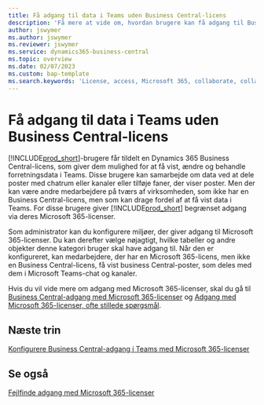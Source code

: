```yaml
---
title: Få adgang til data i Teams uden Business Central-licens
description: 'Få mere at vide om, hvordan brugere kan få adgang til Business Central-data i Microsoft Teams-chat og kanaler, med en Microsoft 365-licens, men ingen Business Central-licens.'
author: jswymer
ms.author: jswymer
ms.reviewer: jswymer
ms.service: dynamics365-business-central
ms.topic: overview
ms.date: 02/07/2023
ms.custom: bap-template
ms.search.keywords: 'License, access, Microsoft 365, collaborate, collaboration, Teams, Microsoft Teams'
---
```


# <a name="access-data-in-teams-without-business-central-license"></a>Få adgang til data i Teams uden Business Central-licens

[!INCLUDE[prod_short](includes/prod_short.md)]-brugere får tildelt en Dynamics 365 Business Central-licens, som giver dem mulighed for at få vist, ændre og behandle forretningsdata i Teams. Disse brugere kan samarbejde om data ved at dele poster med chatrum eller kanaler eller tilføje faner, der viser poster. Men der kan være andre medarbejdere på tværs af virksomheden, som ikke har en Business Central-licens, men som kan drage fordel af at få vist data i Teams. For disse brugere giver [!INCLUDE[prod_short](includes/prod_short.md)] begrænset adgang via deres Microsoft 365-licenser.  

Som administrator kan du konfigurere miljøer, der giver adgang til Microsoft 365-licenser. Du kan derefter vælge nøjagtigt, hvilke tabeller og andre objekter denne kategori bruger skal have adgang til. Når den er konfigureret, kan medarbejdere, der har en Microsoft 365-licens, men ikke en Business Central-licens, få vist business Central-poster, som deles med dem i Microsoft Teams-chat og kanaler.

Hvis du vil vide mere om adgang med Microsoft 365-licenser, skal du gå til [Business Central-adgang med Microsoft 365-licenser](admin-access-with-m365-license.md) og [Adgang med Microsoft 365-licenser, ofte stillede spørgsmål](admin-access-with-m365-license-faq.md).

## <a name="next-steps"></a>Næste trin

[Konfigurere Business Central-adgang i Teams med Microsoft 365-licenser](admin-access-with-m365-license-setup.md)  

## <a name="see-also"></a>Se også

[Fejlfinde adgang med Microsoft 365-licenser](admin-access-with-m365-license-troubleshooting.md)  
